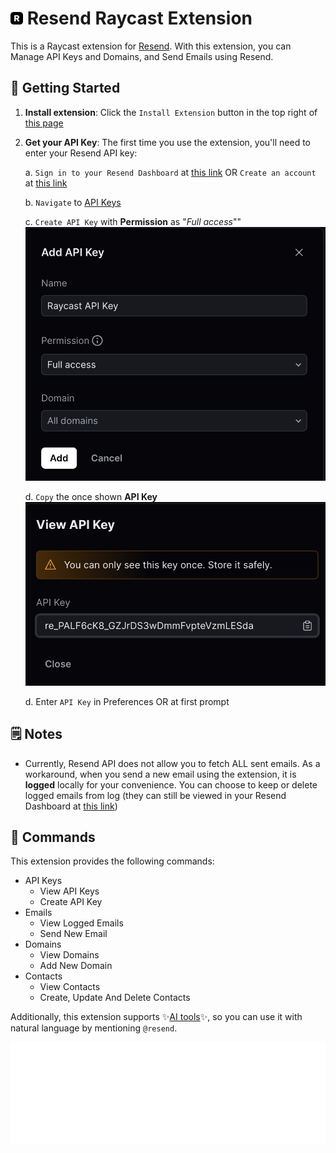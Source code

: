 # <img src="./assets/resend.png" width="20" height="20" /> Resend Raycast Extension

This is a Raycast extension for [Resend](https://resend.com/). With this extension, you can Manage API Keys and Domains, and Send Emails using Resend.

## 🚀 Getting Started

1. **Install extension**: Click the `Install Extension` button in the top right of [this page](https://www.raycast.com/xmok/resend)

2. **Get your API Key**: The first time you use the extension, you'll need to enter your Resend API key:

   a. `Sign in to your Resend Dashboard` at [this link](https://resend.com/login) OR `Create an account` at [this link](https://resend.com/signup)

   b. `Navigate` to [API Keys](https://resend.com/api-keys)

   c. `Create API Key` with **Permission** as "_Full access_""
   <img src="./assets/resend-create-api-key.png" alt="Create API Key" />

   d. `Copy` the once shown **API Key**
   <img src="./assets/resend-view-api-key.png" alt="View API Key" />

   d. Enter `API Key` in Preferences OR at first prompt

## 🗒️ Notes

- Currently, Resend API does not allow you to fetch ALL sent emails. As a workaround, when you send a new email using the extension, it is **logged** locally for your convenience. You can choose to keep or delete logged emails from log (they can still be viewed in your Resend Dashboard at [this link](https://resend.com/emails))

## 🔧 Commands

This extension provides the following commands:

- API Keys
  - View API Keys
  - Create API Key
- Emails
  - View Logged Emails
  - Send New Email
- Domains
  - View Domains
  - Add New Domain
- Contacts
  - View Contacts
  - Create, Update And Delete Contacts

Additionally, this extension supports ✨[AI tools](https://youtu.be/sHIlFKKaq0A)✨, so you can use it with natural language by mentioning `@resend`.

<img src="./assets/resend-wordmark-white.svg" />